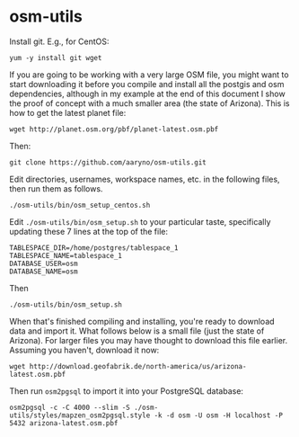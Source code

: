 # osm-utils
Install git. E.g., for CentOS:

    yum -y install git wget

If you are going to be working with a very large OSM file, you might want to start downloading it before you compile and install all the postgis and osm dependencies, although in my example at the end of this document I show the proof of concept with a much smaller area (the state of Arizona). This is how to get the latest planet file:

    wget http://planet.osm.org/pbf/planet-latest.osm.pbf

Then:

    git clone https://github.com/aaryno/osm-utils.git

Edit directories, usernames, workspace names, etc. in the following files, then run them as follows.

    ./osm-utils/bin/osm_setup_centos.sh
    
Edit `./osm-utils/bin/osm_setup.sh` to your particular taste, specifically updating these 7 lines at the top of the file:

    TABLESPACE_DIR=/home/postgres/tablespace_1
    TABLESPACE_NAME=tablespace_1
    DATABASE_USER=osm
    DATABASE_NAME=osm

Then

    ./osm-utils/bin/osm_setup.sh
    
When that's finished compiling and installing, you're ready to download data and import it. What follows below is a small file (just the state of Arizona). For larger files you may have thought to download this file earlier. Assuming you haven't, download it now:

    wget http://download.geofabrik.de/north-america/us/arizona-latest.osm.pbf
    
Then run `osm2pgsql` to import it into your PostgreSQL database:

    osm2pgsql -c -C 4000 --slim -S ./osm-utils/styles/mapzen_osm2pgsql.style -k -d osm -U osm -H localhost -P 5432 arizona-latest.osm.pbf 

